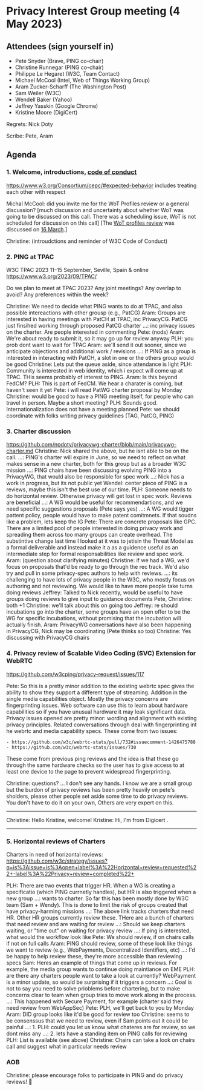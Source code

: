 # Privacy Interest Group meeting (4 May 2023)

## Attendees (sign yourself in)

* Pete Snyder (Brave, PING co-chair)
* Christine Runnegar (PING co-chair)
* Philippe Le Hegaret (W3C, Team Contact)
* Michael McCool (Intel, Web of Things Working Group)
* Aram Zucker-Scharff (The Washington Post)
* Sam Weiler (W3C)
* Wendell Baker (Yahoo)
* Jeffrey Yasskin (Google Chrome)
* Kristine Moore (DigiCert)

Regrets: Nick Doty

Scribe: Pete, Aram

## Agenda

### 1. Welcome, introductions, [code of conduct](https://www.w3.org/Consortium/cepc/) 

https://www.w3.org/Consortium/cepc/#expected-behavior includes treating each other with respect

Michal McCool: did you invite me for the WoT Profiles review or a general discussion?
[much discussion and uncertainty about whether WoT was going to be discussed on this call. There was a scheduling issue, WoT is not scheduled for discussion on this call]
[The [WoT profiles review](https://github.com/w3cping/privacy-request/issues/115) was discussed on [16 March](https://www.w3.org/Privacy/IG/summaries/PING-minutes-20230316).]

Christine: (introudctions and reminder of W3C Code of Conduct)

### 2. PING at TPAC

W3C TPAC 2023
  11–15 September, Seville, Spain & online
  https://www.w3.org/2023/09/TPAC/

 Do we plan to meet at TPAC 2023? Any joint meetings? Any overlap to avoid? Any preferences within the week?
 
Christine: We need to decide what PING wants to do at TPAC, and also possible intereactions with other grousp (e.g., PatCG)
Aram: Groups are interested in having meetings with PatCH at TPAC, inc PrivacyCG. PatCG just finsihed working through proposed PatCG charter
…: inc privacy issues on the charter.  Are people interested in commenting
Pete: (nods)
Aram: We're about ready to submit it, so it may go up for review anyway
PLH: you prob dont want to wait for TPAC
Aram: we'll send it out sooner, since we anticipate objections and additional work / revisions
…: If PING as a group is interested in interacting with PatCH, a slot in one or the others group would be good
Christine: Lets put the queue aside, since attendance is light
PLH: Community is interested in web identity, which i expect will come up at TPAC. THis seems probably of interest to PING.
Aram: Is this beyond FedCM?
PLH: This is part of FedCM. We hear a charater is coming, but haven't seen it yet
Pete: i will read PatWG charter proposal by Monday
Christine: would be good to have a PING meeting itself, for people who can travel in person.  Maybe a short meeting?
PLH: Sounds good. Internationalization does not have a meeting planned 
Pete: we should coordinate with folks writing privacy guidelines (TAG, PatCG, PING)


### 3. Charter discussion

 https://github.com/npdoty/privacywg-charter/blob/main/privacywg-charter.md
Christine: Nick shared the above, but he isnt able to be on the call.
…: PING's charter will expire in June, so we need to reflect on what makes sense in a new charter, both for this group but as a broader W3C mission
…: PING chairs have been discussing evolving PING into a PrivacyWG, that would also be responsible for spec work
…: Nick has a work in progress, but its not public yet
Wendel: center piece of PING is a reviews, maybe this isn't the best use of our time.
PLH: Someone needs to do horizontal review. Otherwise privacy will get lost in spec work. Reviews are beneficial
…: A WG would be useful for recommendartions, and we need specific suggestions proposals (Pete says yes)
…: A WG would tigger pattent policy, people would have to make patent comitmnets.  If that soudns like a problem, lets keep the IG
Pete: There are concrete proposals like GPC. There are a limited pool of people interested in doing privacy work and spreading them across too many groups can create overhead. The substintive change last time I looked at it was to jetisin the Threat Model as a formal deliverable and instead make it a as a guidence useful as an intermediate step for formal responsabilities like review and spec work. 
Aram: (question about clarifying minutes)
Christine: if we had a WG, we'd focus on proposals that'd be ready to go through the rec track. We'd also try and pull in some privacy-spec authors to help with reviews.
…: its challenging to have lots of privacy people in the W3C, who mostly focus on authoring and not reviewing. We would like to have more people take turns doing reviews
Jeffrey: Talked to Nick recently, would be useful to have groups doing reviews to give input to guidance documents
Pete, Christine: both +1
Christine: we'll talk about this on going too
Jeffrey: re should incubations go into the charter, some groups have an open offer to be the WG for specific incubations, without promising that the incubation will actually finish.
Aram: PrivacyWG conversations have also been happening in PrivacyCG, Nick may be coordinating (Pete thinks so too)
Christine: Yes discussing with PrivacyCG chairs

### 4. Privacy review of Scalable Video Coding (SVC) Extension for WebRTC

  https://github.com/w3cping/privacy-request/issues/117
  
Pete: So this is a pretty minor addition to the existing webrtc spec gives the ability to show they support a different type of streaming. Addition in the single media capabilities object. Mostly the privacy concerns are fingerprinting issues. Web software can use this to learn about hardware capabilities so if you have unusual hardware it may leak significant data. 
Privacy issues opened are pretty minor: wording and alignment with existing privacy principles. 
Related conversations through deal with fingerprinting int he webrtc and media capability specs. These come from two issues: 

	- https://github.com/w3c/webrtc-stats/pull/732#issuecomment-1426475788
	- https://github.com/w3c/webrtc-stats/issues/730
  
These come from previous ping reviews and the idea is that these go through the same hardware checks so the user has to give access to at least one device to the page to prevent widespread fingerprinting. 

Christine: questions? ... I don't see any hands. I know we are a small group but the burdon of privacy reviews has been pretty heavily on pete's sholders, please other people set aside some time to do privacy reviews. You don't have to do it on your own, Others are very expert on this. 

----

Christine: Hello Kristine, welcome! 
Kristine: Hi, I'm from Digicert . 

----

### 5. Horizontal reviews of Charters

Charters in need of horizontal reviews:
  https://github.com/w3c/strategy/issues?q=is%3Aissue+is%3Aopen+label%3A%22Horizontal+review+requested%22+-label%3A%22Privacy+review+completed%22+
  
PLH: There are two events that trigger HR. When a WG is creating a specificatio (which PING currnetly handles), but HR is also triggered when a new group
…: wants to charter. So far this has been mostly done by W3C team (Sam + Wendy). This is done to limit the risk of groups created that have privacy-harming missions
…: The above link tracks charters that need HR. Other HR groups currently review these. THere are a bunch of charters that need review and are waiting for review
…: Should we keep charters waiting, or "time out" on waiting for privacy review
…: If ping is interested, what would the workflow look like
Pete: We should review, if on chairs calls if not on full calls
Aram: PING should review, some of these look like things we want to review (e.g., WebPayments, Decentralized Identifiers, etc)
…: I'd be happy to help review these, they're more accessible than reviewing specs
Sam: Heres an example of things that come up in reviews. For example, the media group wants to continue doing maintiance on EME
PLH: are there any charters people want to take a look at currently? WebPayment is a minor update, so would be surprising if it triggers a concern
…: Goal is not to say you need to solve prioblems before chartering, but to make concerns clear to team when group tries to move work along in the process.
…: This happened with Secure Payment, for example (charter said they need review from WebAppSec)
Pete: PLH, we'll get back to you by Monday
Aram: DID group looks like it'd be good for review too
Christine: seems to be consenssus that we need to review, even if Sam points out it could be painful
…: 1. PLH: could you let us know what chateres are for review, so we dont miss any
…: 2. lets have a standing item on PING calls for reviewing
PLH: List is available (see above)
Christine: Chairs can take a look on chairs call and suggest what in particular needs review


### AOB

Christine: please encourage folks to participate in PING and do privacy reviews! 🙏
